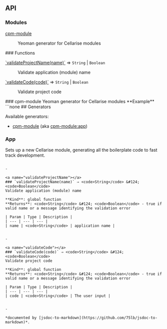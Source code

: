 ## API
### Modules
<dl>
<dt><a href="#module_cpm-module">cpm-module</a></dt>
<dd><p>Yeoman generator for Cellarise modules</p>
</dd>
</dl>
### Functions
<dl>
<dt><a href="#validateProjectName">`validateProjectName(name)`</a> ⇒ <code>String</code> | <code>Boolean</code></dt>
<dd><p>Validate application (module) name</p>
</dd>
<dt><a href="#validateCode">`validateCode(code)`</a> ⇒ <code>String</code> | <code>Boolean</code></dt>
<dd><p>Validate project code</p>
</dd>
</dl>
<a name="module_cpm-module"></a>
### cpm-module
Yeoman generator for Cellarise modules
**Example**  
```none
## Generators

Available generators:

* [cpm-module](#app) (aka [cpm-module:app](#app))


### App
Sets up a new Cellarise module, generating all the boilerplate code to fast track development.

```

-

<a name="validateProjectName"></a>
### `validateProjectName(name)` ⇒ <code>String</code> &#124; <code>Boolean</code>
Validate application (module) name

**Kind**: global function  
**Returns**: <code>String</code> &#124; <code>Boolean</code> - true if valid name or a message identifying the validation error  

| Param | Type | Description |
| --- | --- | --- |
| name | <code>String</code> | application name |


-

<a name="validateCode"></a>
### `validateCode(code)` ⇒ <code>String</code> &#124; <code>Boolean</code>
Validate project code

**Kind**: global function  
**Returns**: <code>String</code> &#124; <code>Boolean</code> - true if valid name or a message identifying the validation error  

| Param | Type | Description |
| --- | --- | --- |
| code | <code>String</code> | The user input |


-

*documented by [jsdoc-to-markdown](https://github.com/75lb/jsdoc-to-markdown)*.